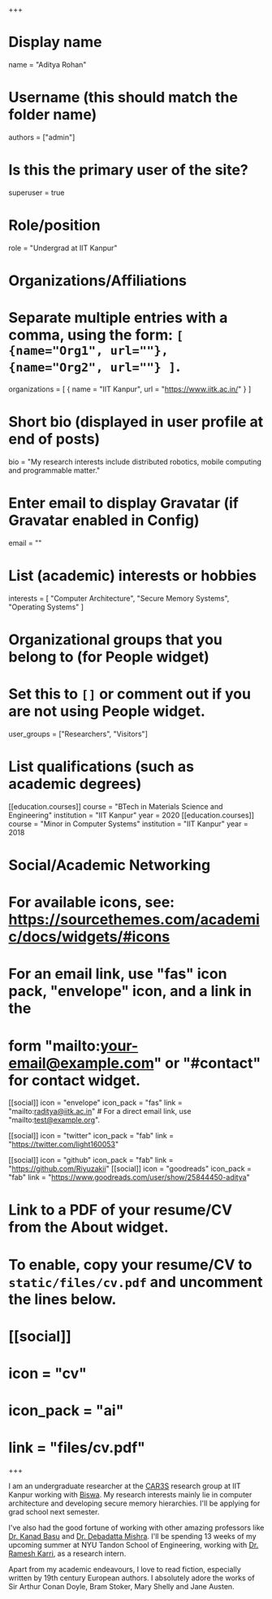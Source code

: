 +++
# Display name
name = "Aditya Rohan"

# Username (this should match the folder name)
authors = ["admin"]

# Is this the primary user of the site?
superuser = true

# Role/position
role = "Undergrad at IIT Kanpur"

# Organizations/Affiliations
#   Separate multiple entries with a comma, using the form: `[ {name="Org1", url=""}, {name="Org2", url=""} ]`.
organizations = [ { name = "IIT Kanpur", url = "https://www.iitk.ac.in/" } ]

# Short bio (displayed in user profile at end of posts)
bio = "My research interests include distributed robotics, mobile computing and programmable matter."

# Enter email to display Gravatar (if Gravatar enabled in Config)
email = ""

# List (academic) interests or hobbies
interests = [
  "Computer Architecture",
  "Secure Memory Systems",
  "Operating Systems"
]

# Organizational groups that you belong to (for People widget)
#   Set this to `[]` or comment out if you are not using People widget.
user_groups = ["Researchers", "Visitors"]

# List qualifications (such as academic degrees)
[[education.courses]]
  course = "BTech in Materials Science and Engineering"
  institution = "IIT Kanpur"
  year = 2020
[[education.courses]]
  course = "Minor in Computer Systems"
  institution = "IIT Kanpur"
  year = 2018


# Social/Academic Networking
# For available icons, see: https://sourcethemes.com/academic/docs/widgets/#icons
#   For an email link, use "fas" icon pack, "envelope" icon, and a link in the
#   form "mailto:your-email@example.com" or "#contact" for contact widget.

[[social]]
  icon = "envelope"
  icon_pack = "fas"
  link = "mailto:raditya@iitk.ac.in"  # For a direct email link, use "mailto:test@example.org".

[[social]]
  icon = "twitter"
  icon_pack = "fab"
  link = "https://twitter.com/light160053"

[[social]]
  icon = "github"
  icon_pack = "fab"
  link = "https://github.com/Riyuzakii"
[[social]]
  icon = "goodreads"
  icon_pack = "fab"
  link = "https://www.goodreads.com/user/show/25844450-aditya"  

# Link to a PDF of your resume/CV from the About widget.
# To enable, copy your resume/CV to `static/files/cv.pdf` and uncomment the lines below.
# [[social]]
#   icon = "cv"
#   icon_pack = "ai"
#   link = "files/cv.pdf"

+++

I am an undergraduate researcher at the [CAR3S](https://www.cse.iitk.ac.in/users/biswap/CARS.html) research group at IIT Kanpur working with [Biswa](https://www.cse.iitk.ac.in/users/biswap/). My research interests mainly lie in computer architecture and developing secure memory hierarchies. I'll be applying for grad school next semester.

I've also had the good fortune of working with other amazing professors like [Dr. Kanad Basu](https://engineering.nyu.edu/faculty/kanad-basu) and [Dr. Debadatta Mishra](https://www.cse.iitk.ac.in/users/deba/). I'll be spending 13 weeks of my upcoming summer at NYU Tandon School of Engineering, working with [Dr. Ramesh Karri](https://engineering.nyu.edu/faculty/ramesh-karri), as a research intern.

Apart from my academic endeavours, I love to read fiction, especially written by 19th century European authors. I absolutely adore the works of Sir Arthur Conan Doyle, Bram Stoker, Mary Shelly and Jane Austen. 